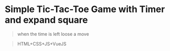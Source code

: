 # Simple Tic-Tac-Toe Game with Timer and expand square
> when the time is left loose a move

> HTML+CSS+JS+VueJS